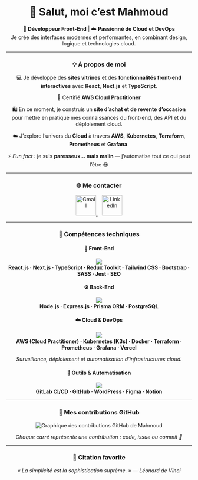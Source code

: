 <h1 align="center">👋 Salut, moi c’est Mahmoud</h1>

<p align="center">
🎨 <b>Développeur Front-End</b> | ☁️ <b>Passionné de Cloud et DevOps</b>  
<br/>
Je crée des interfaces modernes et performantes, en combinant design, logique et technologies cloud.
</p>

---

<h3 align="center">💡 À propos de moi</h3>

<p align="center">
💻 Je développe des <b>sites vitrines</b> et des <b>fonctionnalités front-end interactives</b> avec <b>React</b>, <b>Next.js</b> et <b>TypeScript</b>.  
</p>

<p align="center">
🏅 Certifié <b>AWS Cloud Practitioner</b>  
</p>

<p align="center">
🛍️ En ce moment, je construis un <b>site d’achat et de revente d’occasion</b> pour mettre en pratique mes connaissances du front-end, des API et du déploiement cloud.  
</p>
 

<p align="center">
☁️ J’explore l’univers du <b>Cloud</b> à travers <b>AWS</b>, <b>Kubernetes</b>, <b>Terraform</b>, <b>Prometheus</b> et <b>Grafana</b>.  
</p>


<p align="center">
⚡ <i>Fun fact :</i> je suis <b>paresseux… mais malin</b> — j’automatise tout ce qui peut l’être 😎  
</p>

---

<h3 align="center">🌐 Me contacter</h3>

<p align="center">
  <a href="mailto:manuscrit974@gmail.com">
    <img src="https://skillicons.dev/icons?i=gmail" width="55" alt="Gmail"/>
  </a>
  &nbsp;&nbsp;
  <a href="https://www.linkedin.com/in/mahamoudmoussa1" target="_blank">
    <img src="https://skillicons.dev/icons?i=linkedin" width="55" alt="LinkedIn"/>
  </a>
</p>

---

<h3 align="center">🧠 Compétences techniques</h3>

<h4 align="center">🎨 Front-End</h4>
<p align="center">
  <img src="https://skillicons.dev/icons?i=react,nextjs,typescript,redux,tailwind,bootstrap,sass,jest" /><br/>
  <b>React.js · Next.js · TypeScript · Redux Toolkit · Tailwind CSS · Bootstrap · SASS · Jest · SEO</b>
</p>

<h4 align="center">⚙️ Back-End</h4>
<p align="center">
  <img src="https://skillicons.dev/icons?i=nodejs,express,prisma,postgresql" /><br/>
  <b>Node.js · Express.js · Prisma ORM · PostgreSQL</b>
</p>

<h4 align="center">☁️ Cloud & DevOps</h4>
<p align="center">
  <img src="https://skillicons.dev/icons?i=aws,kubernetes,docker,terraform,prometheus,grafana,vercel" /><br/>
  <b>AWS (Cloud Practitioner) · Kubernetes (K3s) · Docker · Terraform · Prometheus · Grafana · Vercel</b>
</p>

<p align="center">
  <i>Surveillance, déploiement et automatisation d’infrastructures cloud.</i>
</p>

<h4 align="center">🧰 Outils & Automatisation</h4>
<p align="center">
  <img src="https://skillicons.dev/icons?i=gitlab,github,wordpress,figma,notion" /><br/>
  <b>GitLab CI/CD · GitHub · WordPress · Figma · Notion</b>
</p>

---

<h3 align="center">📅 Mes contributions GitHub</h3>
<p align="center">
  <img src="https://github-readme-activity-graph.vercel.app/graph?username=Mahmoud974&bg_color=0D1117&color=00AEFF&line=00AEFF&point=FFFFFF&hide_border=true" alt="Graphique des contributions GitHub de Mahmoud" />
</p>

<p align="center"><i>Chaque carré représente une contribution : code, issue ou commit 💪</i></p>

---

<h3 align="center">💬 Citation favorite</h3>
<p align="center"><i>« La simplicité est la sophistication suprême. » — Léonard de Vinci</i></p>
